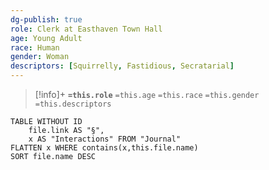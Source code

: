 ```yaml
---
dg-publish: true
role: Clerk at Easthaven Town Hall
age: Young Adult
race: Human
gender: Woman
descriptors: [Squirrelly, Fastidious, Secratarial]
---
```


> [!info]+
> **`=this.role`**
> `=this.age` `=this.race` `=this.gender`
> `=this.descriptors` 

```dataview
TABLE WITHOUT ID
	file.link AS "§", 
	x AS "Interactions" FROM "Journal"
FLATTEN x WHERE contains(x,this.file.name) 
SORT file.name DESC
```

